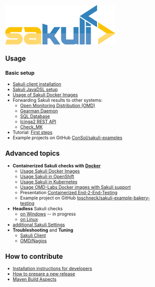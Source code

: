 ![sakuli-logo](images/sakuli_logo_small.png)


## Usage
### Basic setup

* [Sakuli client installation](installation-client.md)
* [Sakuli JavaDSL setup](java-DSL.md)
* [Usage of Sakuli Docker Images](docker-images.md)
* Forwarding Sakuli results to other systems:
    * [Open Monitoring Distribution (OMD)](installation-omd.md)
    * [Gearman Daemon](forwarder-gearman.md)
    * [SQL Database](forwarder-database.md)
    * [Icinga2 REST API](forwarder-icinga2api.md)
    * [Check_MK](forwarder-checkmk.md)
* Tutorial: [First steps](first-steps.md)
* Example projects on GitHub [ConSol/sakuli-examples](https://github.com/ConSol/sakuli-examples)


## Advanced topics

* **Containerized Sakuli checks with [Docker](https://www.docker.com/)**
  * [Usage Sakuli Docker Images](docker-images.md)
  * [Usage Sakuli in OpenShift](openshift.md)
  * [Usage Sakuli in Kubernetes](kubernetes.md)
  * [Usage OMD-Labs Docker images with Sakuli support](omd-labs-sakuli.md)
  * Presentation [Containerized End-2-End-Testing](https://rawgit.com/toschneck/presentation/sakuli-testautomation-day/index.html#/)
  * Example project on GitHub [toschneck/sakuli-example-bakery-testing](https://github.com/toschneck/sakuli-example-bakery-testing)
* **Headless** Sakuli checks
  * [on Windows](headless-windows.md) -- in progress
  * [on Linux](headless-linux.md)
* [additional Sakuli Settings](additional-settings.md)
* **Troubleshooting** and **Tuning**
  * [Sakuli Client](troubleshooting-tuning-sakuli-client.md)
  * [OMD/Nagios](troubleshooting-omd.md)

## How to contribute

* [Installation instructions for developers](development/installation-developers.md)
* [How to prepare a new release](development/how-to-release.md)
* [Maven Build Aspects](development/maven-aspects.md)
